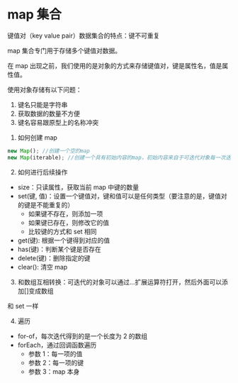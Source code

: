 # map 集合

键值对（key value pair）数据集合的特点：键不可重复

map 集合专门用于存储多个键值对数据。

在 map 出现之前，我们使用的是对象的方式来存储键值对，键是属性名，值是属性值。

使用对象存储有以下问题：

1. 键名只能是字符串
2. 获取数据的数量不方便
3. 键名容易跟原型上的名称冲突

1) 如何创建 map

```js
new Map(); //创建一个空的map
new Map(iterable); //创建一个具有初始内容的map，初始内容来自于可迭代对象每一次迭代的结果，但是，它要求每一次迭代的结果必须是一个长度为2的数组，数组第一项表示键，数组的第二项表示值
```

2. 如何进行后续操作

- size：只读属性，获取当前 map 中键的数量
- set(键, 值)：设置一个键值对，键和值可以是任何类型（要注意的是，键值对的键是不能重复的）
  - 如果键不存在，则添加一项
  - 如果键已存在，则修改它的值
  - 比较键的方式和 set 相同
- get(键): 根据一个键得到对应的值
- has(键)：判断某个键是否存在
- delete(键)：删除指定的键
- clear(): 清空 map

3. 和数组互相转换：可迭代的对象可以通过...扩展运算符打开，然后外面可以添加[]变成数组

和 set 一样

4. 遍历

- for-of，每次迭代得到的是一个长度为 2 的数组
- forEach，通过回调函数遍历
  - 参数 1：每一项的值
  - 参数 2：每一项的键
  - 参数 3：map 本身
